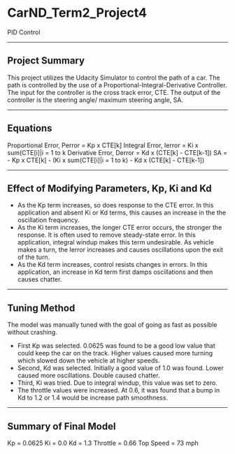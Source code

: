 # CarND_Term2_Project4
PID Control

---

## Project Summary

This project utilizes the Udacity Simulator to control the path of a car. The path is controlled by the use of a Proportional-Integral-Derivative Controller. The input for the controller is the cross track error, CTE. The output of the controller is the steering angle/ maximum steering angle, SA.

---

## Equations

Proportional Error, Perror = Kp x CTE[k]
Integral Error, Ierror = Ki x sum(CTE[i]|i = 1 to k
Derivative Error, Derror = Kd x (CTE[k] - CTE[k-1])
SA = - Kp x CTE[k] - (Ki x sum(CTE[i]|i = 1 to k) - Kd x (CTE[k] - CTE[k-1])

---

## Effect of Modifying Parameters, Kp, Ki and Kd

- As the Kp term increases, so does response to the CTE error.  In this application and absent Ki or Kd terms, this causes an increase in the the oscillation frequency.
- As the Ki term increases, the longer CTE error occurs, the stronger the response. It is often used to remove steady-state error.  In this application, integral windup makes this term undesirable. As vehicle makes a turn, the Ierror increases and causes oscillations upon the exit of the turn.
- As the Kd term increases, control resists changes in errors.  In this application, an increase in Kd term first damps oscillations and then causes chatter.

---

## Tuning Method

The model was manually tuned with the goal of going as fast as possible without crashing.
- First Kp was selected. 0.0625 was found to be a good low value that could keep the car on the track.  Higher values caused more turning which slowed down the vehicle at higher speeds.
- Second, Kd was selected. Initially a good value of 1.0 was found.  Lower caused more oscillations.  Double caused chatter.
- Third, Ki was tried.  Due to integral windup, this value was set to zero.
- The throttle values were increased.  At 0.6, it was found that a bump in Kd to 1.2 or 1.4 would be increase path smoothness.

---

## Summary of Final Model 

Kp = 0.0625
Ki = 0.0
Kd = 1.3
Throttle = 0.66
Top Speed = 73 mph
